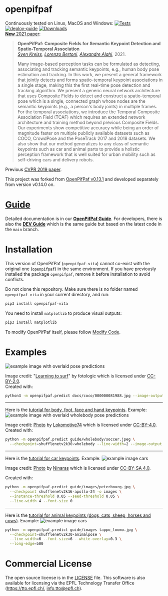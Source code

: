 # openpifpaf

Continuously tested on Linux, MacOS and Windows:
[![Tests](https://github.com/vita-epfl/openpifpaf/workflows/Tests/badge.svg?branch=main)](https://github.com/vita-epfl/openpifpaf/actions?query=workflow%3ATests)
[![deploy-guide](https://github.com/vita-epfl/openpifpaf/workflows/deploy-guide/badge.svg)](https://github.com/vita-epfl/openpifpaf/actions?query=workflow%3Adeploy-guide)
[![Downloads](https://pepy.tech/badge/openpifpaf-vita)](https://pepy.tech/project/openpifpaf-vita)
<br />
[__New__ 2021 paper](https://arxiv.org/abs/2103.02440):

> __OpenPifPaf: Composite Fields for Semantic Keypoint Detection and Spatio-Temporal Association__<br />
> _[Sven Kreiss](https://www.svenkreiss.com), [Lorenzo Bertoni](https://scholar.google.com/citations?user=f-4YHeMAAAAJ&hl=en), [Alexandre Alahi](https://scholar.google.com/citations?user=UIhXQ64AAAAJ&hl=en)_, 2021.
>
> Many image-based perception tasks can be formulated as detecting, associating
> and tracking semantic keypoints, e.g., human body pose estimation and tracking.
> In this work, we present a general framework that jointly detects and forms
> spatio-temporal keypoint associations in a single stage, making this the first
> real-time pose detection and tracking algorithm. We present a generic neural
> network architecture that uses Composite Fields to detect and construct a
> spatio-temporal pose which is a single, connected graph whose nodes are the
> semantic keypoints (e.g., a person's body joints) in multiple frames. For the
> temporal associations, we introduce the Temporal Composite Association Field
> (TCAF) which requires an extended network architecture and training method
> beyond previous Composite Fields. Our experiments show competitive accuracy
> while being an order of magnitude faster on multiple publicly available datasets
> such as COCO, CrowdPose and the PoseTrack 2017 and 2018 datasets. We also show
> that our method generalizes to any class of semantic keypoints such as car and
> animal parts to provide a holistic perception framework that is well suited for
> urban mobility such as self-driving cars and delivery robots.

Previous [CVPR 2019 paper](http://openaccess.thecvf.com/content_CVPR_2019/html/Kreiss_PifPaf_Composite_Fields_for_Human_Pose_Estimation_CVPR_2019_paper.html).

This project was forked from [OpenPifPaf v0.13.1](https://github.com/openpifpaf/openpifpaf/releases/tag/v0.13.1) and developed separately from version v0.14.0 on.


# [Guide](https://vita-epfl.github.io/openpifpaf/intro.html)

Detailed documentation is in our __[OpenPifPaf Guide](https://vita-epfl.github.io/openpifpaf/intro.html)__.
For developers, there is also the
__[DEV Guide](https://vita-epfl.github.io/openpifpaf/dev/intro.html)__
which is the same guide but based on the latest code in the `main` branch.


# Installation

This version of OpenPifPaf (`openpifpaf-vita`) cannot co-exist with the original one ([`openpifpaf`](https://github.com/openpifpaf/openpifpaf)) in the same environment.
If you have previously installed the package `openpifpaf`, remove it before installation to avoid conflicts.

Do not clone this repository.
Make sure there is no folder named `openpifpaf-vita` in your current directory, and run:
```sh
pip3 install openpifpaf-vita
```

You need to install `matplotlib` to produce visual outputs:
```sh
pip3 install matplotlib
```

To modify OpenPifPaf itself, please follow [Modify Code](https://vita-epfl.github.io/openpifpaf/dev.html#modify-code).


# Examples

![example image with overlaid pose predictions](https://github.com/vita-epfl/openpifpaf/raw/main/docs/coco/000000081988.jpg.predictions.jpeg)

Image credit: "[Learning to surf](https://www.flickr.com/photos/fotologic/6038911779/in/photostream/)" by fotologic which is licensed under [CC-BY-2.0].<br />
Created with:
```sh
python3 -m openpifpaf.predict docs/coco/000000081988.jpg --image-output
```

---

Here is the [tutorial for body, foot, face and hand keypoints](https://vita-epfl.github.io/openpifpaf/plugins_wholebody.html). Example:
![example image with overlaid wholebody pose predictions](https://raw.githubusercontent.com/vita-epfl/openpifpaf/main/docs/soccer.jpeg.predictions.jpeg)

Image credit: [Photo](https://de.wikipedia.org/wiki/Kamil_Vacek#/media/Datei:Kamil_Vacek_20200627.jpg) by [Lokomotive74](https://commons.wikimedia.org/wiki/User:Lokomotive74) which is licensed under [CC-BY-4.0](https://creativecommons.org/licenses/by/4.0/).<br />
Created with:
```sh
python -m openpifpaf.predict guide/wholebody/soccer.jpeg \
  --checkpoint=shufflenetv2k30-wholebody --line-width=2 --image-output
```

---

Here is the [tutorial for car keypoints](https://vita-epfl.github.io/openpifpaf/plugins_apollocar3d.html). Example:
![example image cars](https://raw.githubusercontent.com/vita-epfl/openpifpaf/main/docs/peterbourg.jpg.predictions.jpeg)

Image credit: [Photo](https://commons.wikimedia.org/wiki/File:Streets_of_Saint_Petersburg,_Russia.jpg) by [Ninaras](https://commons.wikimedia.org/wiki/User:Ninaras) which is licensed under [CC-BY-SA 4.0](https://creativecommons.org/licenses/by-sa/4.0/).

Created with:
```sh
python -m openpifpaf.predict guide/images/peterbourg.jpg \
  --checkpoint shufflenetv2k16-apollo-24 -o images \
  --instance-threshold 0.05 --seed-threshold 0.05 \
  --line-width 4 --font-size 0
```

---

Here is the [tutorial for animal keypoints (dogs, cats, sheep, horses and cows)](https://vita-epfl.github.io/openpifpaf/plugins_animalpose.html). Example:
![example image cars](https://raw.githubusercontent.com/vita-epfl/openpifpaf/main/docs/tappo_loomo.jpg.predictions.jpeg)


```sh
python -m openpifpaf.predict guide/images tappo_loomo.jpg \
  --checkpoint=shufflenetv2k30-animalpose \
  --line-width=6 --font-size=6 --white-overlay=0.3 \
  --long-edge=500
```


# Commercial License

The open source license is in the [LICENSE](https://github.com/vita-epfl/openpifpaf/blob/main/LICENSE) file.
This software is also available for licensing via the EPFL Technology Transfer
Office (https://tto.epfl.ch/, info.tto@epfl.ch).


[CC-BY-2.0]: https://creativecommons.org/licenses/by/2.0/
